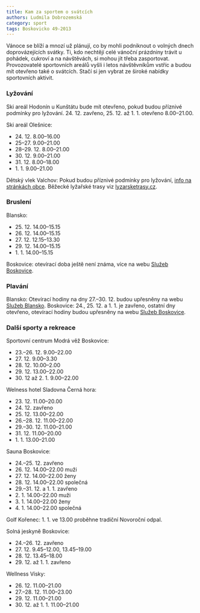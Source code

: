 ```yaml
---
title: Kam za sportem o svátcích
authors: Ludmila Dobrozemská
category: sport
tags: Boskovicko 49-2013
---
```


Vánoce se blíží a mnozí už plánují, co by mohli podniknout o volných dnech doprovázejících svátky. Ti, kdo nechtějí celé vánoční prázdniny trávit u pohádek, cukroví a na návštěvách, si mohou jít třeba zasportovat. Provozovatelé sportovních areálů vyšli i letos návštěvníkům vstříc a budou mít otevřeno také o svátcích. Stačí si jen vybrat ze široké nabídky sportovních aktivit.

### Lyžování

Ski areál Hodonín u Kunštátu bude mít otevřeno, pokud budou příznivé podmínky pro lyžování. 24. 12. zavřeno, 25. 12. až 1. 1. otevřeno 8.00–21.00.

Ski areál Olešnice:

* 24\. 12. 8.00–16.00
* 25–27\. 9.00–21.00
* 28–29\. 12. 8.00–21.00
* 30\. 12. 9.00–21.00
* 31\. 12. 8.00–18.00
* 1\. 1. 9.00–21.00

Dětský vlek Valchov: Pokud budou příznivé podmínky pro lyžování, [info na stránkách obce](http://www.valchov.cz). Běžecké lyžařské trasy viz [lyzarsketrasy.cz](http://lyzarsketrasy.cz).

### Bruslení

Blansko:

* 25\. 12. 14.00–15.15 
* 26\. 12. 14.00–15.15 
* 27\. 12. 12.15–13.30 
* 29\. 12. 14.00–15.15 
* 1\. 1. 14.00–15.15

Boskovice: otevírací doba ještě není známa, více na webu [Služeb Boskovice](http://www.sluzbyboskovice.cz/).

### Plavání

Blansko: Otevírací hodiny na dny 27.–30. 12. budou upřesněny na webu [Služeb Blansko](http://www.sluzby-blansko.cz/). Boskovice: 24., 25. 12. a 1. 1. je zavřeno, ostatní dny otevřeno, otevírací hodiny budou upřesněny na webu [Služeb Boskovice](http://www.sluzbyboskovice.cz/).

### Další sporty a rekreace

Sportovní centrum Modrá věž Boskovice:

* 23\.–26. 12. 9.00–22.00 
* 27\. 12. 9.00–3.30 
* 28\. 12. 10.00–2.00 
* 29\. 12. 13.00–22.00 
* 30\. 12 až 2. 1. 9.00–22.00 

Welness hotel Sladovna Černá hora:

* 23\. 12. 11.00–20.00
* 24\. 12. zavřeno
* 25\. 12. 13.00–22.00
* 26\.–28. 12. 11.00–22.00
* 29\.–30. 12. 11.00–21.00
* 31\. 12. 11.00–20.00
* 1\. 1. 13.00–21.00 

Sauna Boskovice:

* 24\.–25. 12. zavřeno 
* 26\. 12. 14.00–22.00 muži
* 27\. 12. 14.00–22.00 ženy
* 28\. 12. 14.00–22.00 společná
* 29\.–31. 12. a 1. 1. zavřeno
* 2\. 1. 14.00–22.00 muži
* 3\. 1. 14.00–22.00 ženy
* 4\. 1. 14.00–22.00 společná

Golf Kořenec: 1. 1. ve 13.00 proběhne tradiční Novoroční odpal.

Solná jeskyně Boskovice:

* 24\.–26. 12. zavřeno
* 27\. 12. 9.45–12.00, 13.45–19.00 
* 28\. 12. 13.45–18.00
* 29\. 12. až 1. 1. zavřeno

Wellness Vísky:

* 26\. 12. 11.00–21.00
* 27\.–28. 12. 11.00–23.00
* 29\. 12. 11.00–21.00
* 30\. 12. až 1. 1. 11.00–21.00